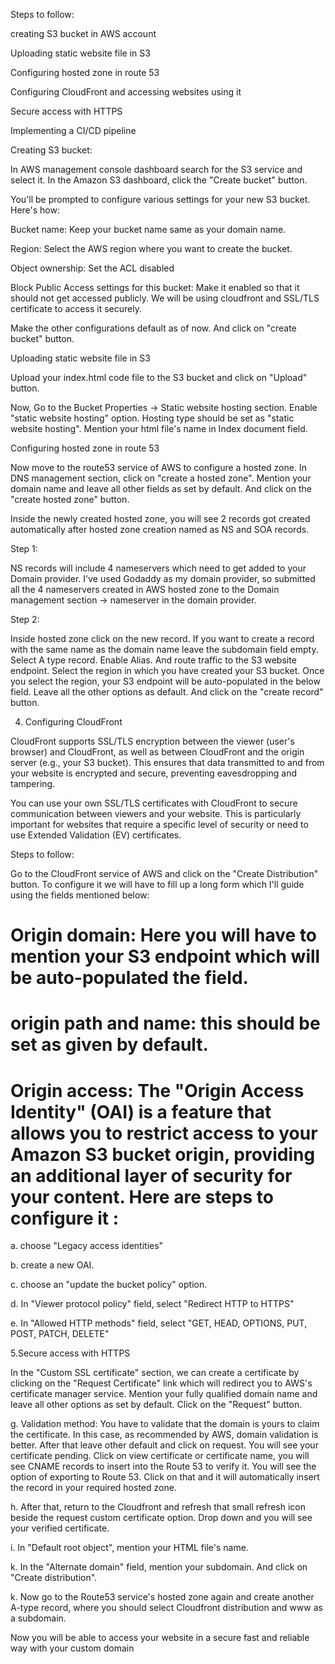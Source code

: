 Steps to follow:

creating S3 bucket in AWS account

Uploading static website file in S3

Configuring hosted zone in route 53

Configuring CloudFront and accessing websites using it

Secure access with HTTPS

Implementing a CI/CD pipeline

Creating S3 bucket:

In AWS management console dashboard search for the S3 service and select it. In the Amazon S3 dashboard, click the "Create bucket" button.

You'll be prompted to configure various settings for your new S3 bucket. Here's how:

Bucket name: Keep your bucket name same as your domain name.

Region: Select the AWS region where you want to create the bucket.

Object ownership: Set the ACL disabled

Block Public Access settings for this bucket: Make it enabled so that it should not get accessed publicly. We will be using cloudfront and SSL/TLS certificate to access it securely.

Make the other configurations default as of now. And click on "create bucket" button.

Uploading static website file in S3

Upload your index.html code file to the S3 bucket and click on "Upload" button.

Now, Go to the Bucket Properties -> Static website hosting section. Enable "static website hosting" option. Hosting type should be set as "static website hosting". Mention your html file's name in Index document field.

Configuring hosted zone in route 53

Now move to the route53 service of AWS to configure a hosted zone. In DNS management section, click on "create a hosted zone". Mention your domain name and leave all other fields as set by default. And click on the "create hosted zone" button.

Inside the newly created hosted zone, you will see 2 records got created automatically after hosted zone creation named as NS and SOA records.

Step 1:

NS records will include 4 nameservers which need to get added to your Domain provider. I've used Godaddy as my domain provider, so submitted all the 4 nameservers created in AWS hosted zone to the Domain management section -> nameserver in the domain provider.

Step 2:

Inside hosted zone click on the new record. If you want to create a record with the same name as the domain name leave the subdomain field empty. Select A type record. Enable Alias. And route traffic to the S3 website endpoint. Select the region in which you have created your S3 bucket. Once you select the region, your S3 endpoint will be auto-populated in the below field. Leave all the other options as default. And click on the "create record" button.

4. Configuring CloudFront

CloudFront supports SSL/TLS encryption between the viewer (user's browser) and CloudFront, as well as between CloudFront and the origin server (e.g., your S3 bucket). This ensures that data transmitted to and from your website is encrypted and secure, preventing eavesdropping and tampering.

You can use your own SSL/TLS certificates with CloudFront to secure communication between viewers and your website. This is particularly important for websites that require a specific level of security or need to use Extended Validation (EV) certificates.

Steps to follow:

Go to the CloudFront service of AWS and click on the "Create Distribution" button. To configure it we will have to fill up a long form which I'll guide using the fields mentioned below:

# Origin domain: Here you will have to mention your S3 endpoint which will be auto-populated the field.

# origin path and name: this should be set as given by default.

# Origin access: The "Origin Access Identity" (OAI) is a feature that allows you to restrict access to your Amazon S3 bucket origin, providing an additional layer of security for your content. Here are steps to configure it :

a. choose "Legacy access identities"

b. create a new OAI.

c. choose an "update the bucket policy" option.

d. In "Viewer protocol policy" field, select "Redirect HTTP to HTTPS"

e. In "Allowed HTTP methods" field, select "GET, HEAD, OPTIONS, PUT, POST, PATCH, DELETE"

5.Secure access with HTTPS

In the "Custom SSL certificate" section, we can create a certificate by clicking on the "Request Certificate" link which will redirect you to AWS's certificate manager service. Mention your fully qualified domain name and leave all other options as set by default. Click on the "Request" button.

g. Validation method: You have to validate that the domain is yours to claim the certificate. In this case, as recommended by AWS, domain validation is better. After that leave other default and click on request. You will see your certificate pending. Click on view certificate or certificate name, you will see CNAME records to insert into the Route 53 to verify it. You will see the option of exporting to Route 53. Click on that and it will automatically insert the record in your required hosted zone.

h. After that, return to the Cloudfront and refresh that small refresh icon beside the request custom certificate option. Drop down and you will see your verified certificate.

i. In "Default root object", mention your HTML file's name.

k. In the "Alternate domain" field, mention your subdomain. And click on "Create distribution".

k. Now go to the Route53 service's hosted zone again and create another A-type record, where you should select Cloudfront distribution and www as a subdomain.

Now you will be able to access your website in a secure fast and reliable way with your custom domain
